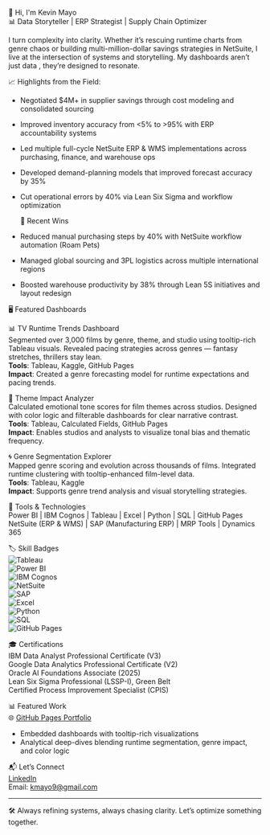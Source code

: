 👋 Hi, I'm Kevin Mayo  
📊 Data Storyteller | ERP Strategist | Supply Chain Optimizer

I turn complexity into clarity. Whether it’s rescuing runtime charts from genre chaos or building multi-million-dollar savings strategies in NetSuite, I live at the intersection of systems and storytelling. My dashboards aren’t just data , they’re designed to resonate.

📈 Highlights from the Field:
- Negotiated $4M+ in supplier savings through cost modeling and consolidated sourcing  
- Improved inventory accuracy from <5% to >95% with ERP accountability systems  
- Led multiple full-cycle NetSuite ERP & WMS implementations across purchasing, finance, and warehouse ops  
- Developed demand-planning models that improved forecast accuracy by 35%  
- Cut operational errors by 40% via Lean Six Sigma and workflow optimization

  📌 Recent Wins
- Reduced manual purchasing steps by 40% with NetSuite workflow automation (Roam Pets)
- Managed global sourcing and 3PL logistics across multiple international regions
- Boosted warehouse productivity by 38% through Lean 5S initiatives and layout redesign

🖥️ Featured Dashboards

📊 TV Runtime Trends Dashboard  
Segmented over 3,000 films by genre, theme, and studio using tooltip-rich Tableau visuals. Revealed pacing strategies across genres — fantasy stretches, thrillers stay lean.  
**Tools**: Tableau, Kaggle, GitHub Pages  
**Impact**: Created a genre forecasting model for runtime expectations and pacing trends.

🧠 Theme Impact Analyzer  
Calculated emotional tone scores for film themes across studios. Designed with color logic and filterable dashboards for clear narrative contrast.  
**Tools**: Tableau, Calculated Fields, GitHub Pages  
**Impact**: Enables studios and analysts to visualize tonal bias and thematic frequency.

🌀 Genre Segmentation Explorer  
Mapped genre scoring and evolution across thousands of films. Integrated runtime clustering with tooltip-enhanced film-level data.  
**Tools**: Tableau, Kaggle  
**Impact**: Supports genre trend analysis and visual storytelling strategies.


🔧 Tools & Technologies  
Power BI | IBM Cognos | Tableau | Excel | Python | SQL | GitHub Pages  
NetSuite (ERP & WMS) | SAP (Manufacturing ERP) | MRP Tools | Dynamics 365 


🏷️ Skill Badges  
![Tableau](https://img.shields.io/badge/Tableau-Dashboard_Design-blue?style=for-the-badge&logo=tableau&logoColor=white)  
![Power BI](https://img.shields.io/badge/Power_BI-Visual_Analytics-yellow?style=for-the-badge&logo=powerbi&logoColor=black)  
![IBM Cognos](https://img.shields.io/badge/IBM_Cognos-BI_Tools-lightgrey?style=for-the-badge&logo=ibm&logoColor=black)  
![NetSuite](https://img.shields.io/badge/NetSuite-ERP_%26_WMS_Strategy-green?style=for-the-badge&logo=oracle&logoColor=white)  
![SAP](https://img.shields.io/badge/SAP-Manufacturing_Systems-blue?style=for-the-badge&logo=sap&logoColor=white)  
![Excel](https://img.shields.io/badge/Excel-Data_Modeling-brightgreen?style=for-the-badge&logo=microsoft-excel&logoColor=white)  
![Python](https://img.shields.io/badge/Python-Data_Cleaning-blueviolet?style=for-the-badge&logo=python&logoColor=white)  
![SQL](https://img.shields.io/badge/SQL-Query_Optimization-red?style=for-the-badge&logo=mysql&logoColor=white)  
![GitHub Pages](https://img.shields.io/badge/GitHub_Pages-Portfolio_Design-black?style=for-the-badge&logo=github&logoColor=white)

🎓 Certifications  
IBM Data Analyst Professional Certificate (V3)  
Google Data Analytics Professional Certificate (V2)  
Oracle AI Foundations Associate (2025)  
Lean Six Sigma Professional (LSSP-I), Green Belt  
Certified Process Improvement Specialist (CPIS)  
  

📊 Featured Work  
🌐 [GitHub Pages Portfolio](https://kmayo9.github.io)  
- Embedded dashboards with tooltip-rich visualizations  
- Analytical deep-dives blending runtime segmentation, genre impact, and color logic

📬 Let’s Connect  
[LinkedIn](https://www.linkedin.com/in/k-mayo)  
Email: kmayo9@gmail.com

---

🛠️ Always refining systems, always chasing clarity. Let’s optimize something together.

